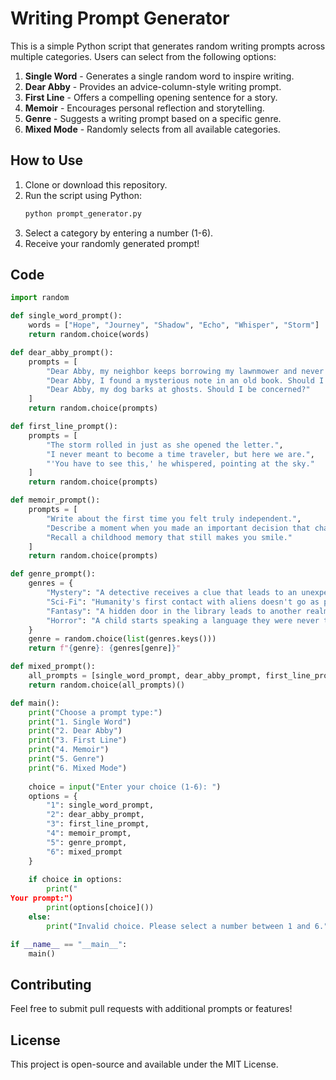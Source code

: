 # Writing Prompt Generator

This is a simple Python script that generates random writing prompts across multiple categories. Users can select from the following options:

1. **Single Word** - Generates a single random word to inspire writing.
2. **Dear Abby** - Provides an advice-column-style writing prompt.
3. **First Line** - Offers a compelling opening sentence for a story.
4. **Memoir** - Encourages personal reflection and storytelling.
5. **Genre** - Suggests a writing prompt based on a specific genre.
6. **Mixed Mode** - Randomly selects from all available categories.

## How to Use

1. Clone or download this repository.
2. Run the script using Python:
   ```sh
   python prompt_generator.py
   ```
3. Select a category by entering a number (1-6).
4. Receive your randomly generated prompt!

## Code

```python
import random

def single_word_prompt():
    words = ["Hope", "Journey", "Shadow", "Echo", "Whisper", "Storm"]
    return random.choice(words)

def dear_abby_prompt():
    prompts = [
        "Dear Abby, my neighbor keeps borrowing my lawnmower and never returns it. What should I do?",
        "Dear Abby, I found a mysterious note in an old book. Should I track down its author?",
        "Dear Abby, my dog barks at ghosts. Should I be concerned?"
    ]
    return random.choice(prompts)

def first_line_prompt():
    prompts = [
        "The storm rolled in just as she opened the letter.",
        "I never meant to become a time traveler, but here we are.",
        "'You have to see this,' he whispered, pointing at the sky."
    ]
    return random.choice(prompts)

def memoir_prompt():
    prompts = [
        "Write about the first time you felt truly independent.",
        "Describe a moment when you made an important decision that changed your life.",
        "Recall a childhood memory that still makes you smile."
    ]
    return random.choice(prompts)

def genre_prompt():
    genres = {
        "Mystery": "A detective receives a clue that leads to an unexpected suspect.",
        "Sci-Fi": "Humanity's first contact with aliens doesn't go as planned.",
        "Fantasy": "A hidden door in the library leads to another realm.",
        "Horror": "A child starts speaking a language they were never taught."
    }
    genre = random.choice(list(genres.keys()))
    return f"{genre}: {genres[genre]}"

def mixed_prompt():
    all_prompts = [single_word_prompt, dear_abby_prompt, first_line_prompt, memoir_prompt, genre_prompt]
    return random.choice(all_prompts)()

def main():
    print("Choose a prompt type:")
    print("1. Single Word")
    print("2. Dear Abby")
    print("3. First Line")
    print("4. Memoir")
    print("5. Genre")
    print("6. Mixed Mode")
    
    choice = input("Enter your choice (1-6): ")
    options = {
        "1": single_word_prompt,
        "2": dear_abby_prompt,
        "3": first_line_prompt,
        "4": memoir_prompt,
        "5": genre_prompt,
        "6": mixed_prompt
    }
    
    if choice in options:
        print("
Your prompt:")
        print(options[choice]())
    else:
        print("Invalid choice. Please select a number between 1 and 6.")

if __name__ == "__main__":
    main()
```

## Contributing
Feel free to submit pull requests with additional prompts or features!

## License
This project is open-source and available under the MIT License.

